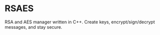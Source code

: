 # RSAES
RSA and AES manager written in C++. Create keys, encrypt/sign/decrypt messages, and stay secure.
